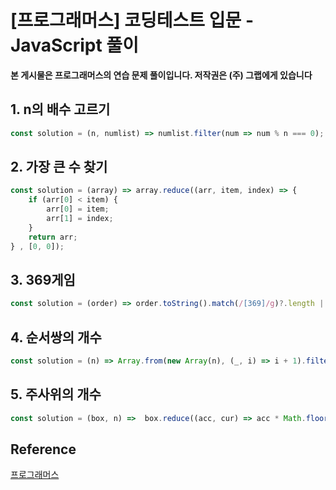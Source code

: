 # [프로그래머스] 코딩테스트 입문 - JavaScript 풀이

**본 게시물은 프로그래머스의 연습 문제 풀이입니다. 저작권은 (주) 그랩에게 있습니다**

## 1. n의 배수 고르기

```JavaScript
const solution = (n, numlist) => numlist.filter(num => num % n === 0);
```



## 2. 가장 큰 수 찾기

```JavaScript
const solution = (array) => array.reduce((arr, item, index) => {
    if (arr[0] < item) {
        arr[0] = item;
        arr[1] = index;
    }
    return arr;
} , [0, 0]);
```



## 3. 369게임

```JavaScript
const solution = (order) => order.toString().match(/[369]/g)?.length || 0;
```



## 4. 순서쌍의 개수

```JavaScript
const solution = (n) => Array.from(new Array(n), (_, i) => i + 1).filter((num) => n % num === 0).length;
```



## 5. 주사위의 개수

```JavaScript
const solution = (box, n) =>  box.reduce((acc, cur) => acc * Math.floor(cur / n), 1);
```





## Reference

[프로그래머스](https://programmers.co.kr)

